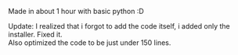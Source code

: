 Made in about 1 hour with basic python :D 


Update: I realized that i forgot to add the code itself, i added only the installer. Fixed it. \
Also optimized the code to be just under 150 lines. 
